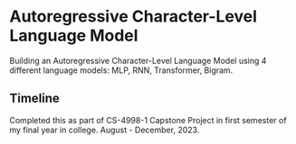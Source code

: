 # Autoregressive Character-Level Language Model
Building an Autoregressive Character-Level Language Model using 4 different language models: MLP, RNN, Transformer, Bigram.

## Timeline
Completed this as part of CS-4998-1 Capstone Project in first semester of my final year in college.
August - December, 2023.
